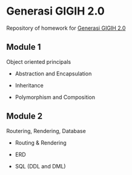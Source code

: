 # Generasi GIGIH 2.0

Repository of homework for [Generasi GIGIH 2.0](https://www.anakbangsabisa.org/generasi-gigih/program)

## Module 1

Object oriented principals

- Abstraction and Encapsulation

- Inheritance

- Polymorphism and Composition

## Module 2

Routering, Rendering, Database

- Routing & Rendering

- ERD

- SQL (DDL and DML)
